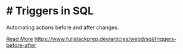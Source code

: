 # # Triggers in SQL

Automating actions before and after changes.

[Read More](https://www.fullstackprep.dev/articles/webd/sql/triggers-before-after) https://www.fullstackprep.dev/articles/webd/sql/triggers-before-after